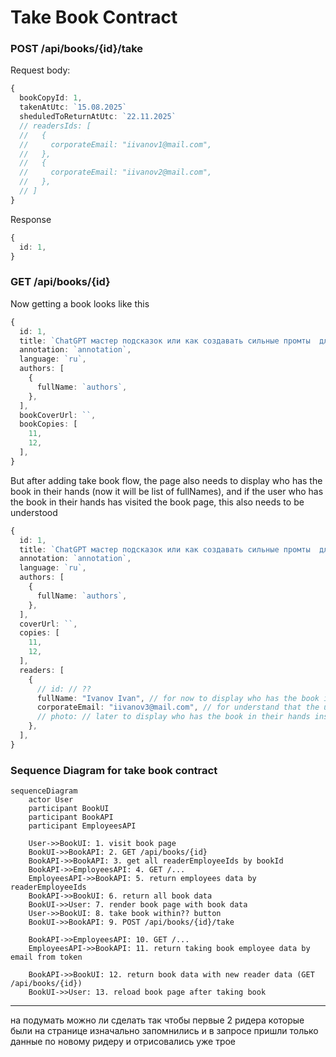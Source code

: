 # Take Book Contract

### POST /api/books/{id}/take

Request body:
```ts
{
  bookCopyId: 1,
  takenAtUtc: `15.08.2025`
  sheduledToReturnAtUtc: `22.11.2025`
  // readersIds: [
  //   {
  //     corporateEmail: "iivanov1@mail.com",
  //   },
  //   {
  //     corporateEmail: "iivanov2@mail.com",
  //   },
  // ]
}
```

Response
```ts
{
  id: 1,
}
```

### GET /api/books/{id}

Now getting a book looks like this

```ts
{
  id: 1,
  title: `ChatGPT мастер подсказок или как создавать сильные промты  для нейросети`,
  annotation: `annotation`,
  language: `ru`,
  authors: [
    {
      fullName: `authors`, 
    },
  ],
  bookCoverUrl: ``,
  bookCopies: [ 
    11, 
    12,
  ],
}
```

But after adding take book flow, the page also needs to display who has the book in their hands (now it will be list of fullNames), and if the user who has the book in their hands has visited the book page, this also needs to be understood

```ts
{
  id: 1,
  title: `ChatGPT мастер подсказок или как создавать сильные промты  для нейросети`,
  annotation: `annotation`,
  language: `ru`,
  authors: [
    {
      fullName: `authors`, 
    },
  ],
  сoverUrl: ``,
  сopies: [ 
    11, 
    12, 
  ],
  readers: [
    {
      // id: // ??
      fullName: "Ivanov Ivan", // for now to display who has the book in their hands
      corporateEmail: "iivanov3@mail.com", // for understand that the user who has the book in their hands has visited the book page
      // photo: // later to display who has the book in their hands instead of fullName
    },
  ],
}
```

### Sequence Diagram for take book contract

```mermaid
sequenceDiagram
    actor User
    participant BookUI
    participant BookAPI
    participant EmployeesAPI

    User->>BookUI: 1. visit book page
    BookUI->>BookAPI: 2. GET /api/books/{id}
    BookAPI->>BookAPI: 3. get all readerEmployeeIds by bookId
    BookAPI->>EmployeesAPI: 4. GET /...
    EmployeesAPI->>BookAPI: 5. return employees data by readerEmployeeIds
    BookAPI->>BookUI: 6. return all book data
    BookUI->>User: 7. render book page with book data
    User->>BookUI: 8. take book within?? button
    BookUI->>BookAPI: 9. POST /api/books/{id}/take

    BookAPI->>EmployeesAPI: 10. GET /...
    EmployeesAPI->>BookAPI: 11. return taking book employee data by email from token
    
    BookAPI->>BookUI: 12. return book data with new reader data (GET /api/books/{id})
    BookUI->>User: 13. reload book page after taking book
```

----
на подумать можно ли сделать так чтобы первые 2 ридера которые были на странице изначально запомнились и в запросе пришли только данные по новому ридеру и отрисовались уже трое